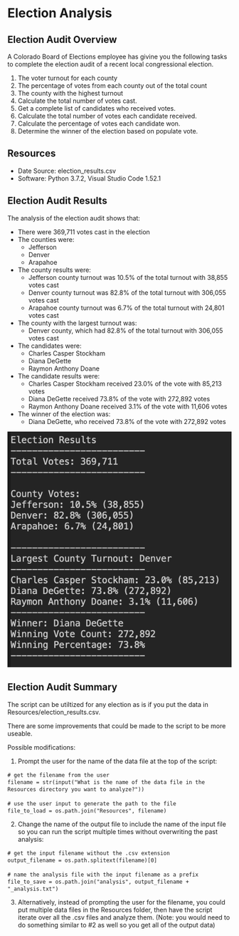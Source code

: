 # Election Analysis

## Election Audit Overview
A Colorado Board of Elections employee has givine you the following tasks to complete the election audit of a recent local congressional election.

1. The voter turnout for each county
2. The percentage of votes from each county out of the total count
3. The county with the highest turnout
4. Calculate the total number of votes cast.
5. Get a complete list of candidates who received votes.
6. Calculate the total number of votes each candidate received.
7. Calculate the percentage of votes each candidate won.
8. Determine the winner of the election based on populate vote.

## Resources
- Date Source: election_results.csv
- Software: Python 3.7.2, Visual Studio Code 1.52.1

## Election Audit Results
The analysis of the election audit shows that:
- There were 369,711 votes cast in the election
- The counties were:
  - Jefferson
  - Denver
  - Arapahoe
- The county results were:
  - Jefferson county turnout was 10.5% of the total turnout with 38,855 votes cast
  - Denver county turnout was 82.8% of the total turnout with 306,055 votes cast
  - Arapahoe county turnout was 6.7% of the total turnout with 24,801 votes cast
- The county with the largest turnout was:
  - Denver county, which had 82.8% of the total turnout with 306,055 votes cast
- The candidates were:
  - Charles Casper Stockham
  - Diana DeGette
  - Raymon Anthony Doane
- The candidate results were:
  - Charles Casper Stockham received 23.0% of the vote with 85,213 votes
  - Diana DeGette received 73.8% of the vote with 272,892 votes
  - Raymon Anthony Doane received 3.1% of the vote with 11,606 votes
- The winner of the election was:
  - Diana DeGette, who received 73.8% of the vote with 272,892 votes

![Election Audit Results](Resources/election_results.png)

## Election Audit Summary
The script can be utiltized for any election as is if you put the data in Resources/election_results.csv.

There are some improvements that could be made to the script to be more useable.

Possible modifications:

1. Prompt the user for the name of the data file at the top of the script:
```
# get the filename from the user
filename = str(input("What is the name of the data file in the Resources directory you want to analyze?"))

# use the user input to generate the path to the file
file_to_load = os.path.join("Resources", filename)
```

2. Change the name of the output file to include the name of the input file so you can run the script multiple times without overwriting the past analysis:

```
# get the input filename without the .csv extension
output_filename = os.path.splitext(filename)[0]

# name the analysis file with the input filename as a prefix
file_to_save = os.path.join("analysis", output_filename + "_analysis.txt")
```

3. Alternatively, instead of prompting the user for the filename, you could put multiple data files in the Resources folder, then have the script iterate over all the .csv files and analyze them. (Note: you would need to do something similar to #2 as well so you get all of the output data)